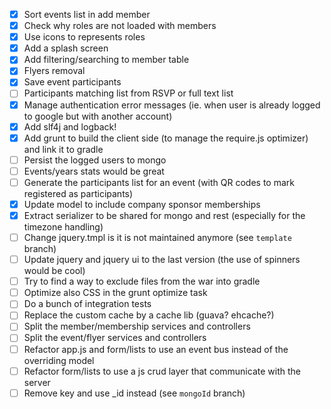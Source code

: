 ﻿ - [x] Sort events list in add member</s>
 - [x] Check why roles are not loaded with members</s>
 - [x] Use icons to represents roles
 - [x] Add a splash screen
 - [x] Add filtering/searching to member table
 - [x] Flyers removal
 - [x] Save event participants
 - [ ] Participants matching list from RSVP or full text list
 - [x] Manage authentication error messages (ie. when user is already logged to google but with another account)
 - [x] Add slf4j and logback!
 - [x] Add grunt to build the client side (to manage the require.js optimizer) and link it to gradle
 - [ ] Persist the logged users to mongo 
 - [ ] Events/years stats would be great
 - [ ] Generate the participants list for an event (with QR codes to mark registered as participants)
 - [x] Update model to include company sponsor memberships
 - [x] Extract serializer to be shared for mongo and rest (especially for the timezone handling)
 - [ ] Change jquery.tmpl is it is not maintained anymore (see `template` branch)
 - [ ] Update jquery and jquery ui to the last version (the use of spinners would be cool)
 - [ ] Try to find a way to exclude files from the war into gradle
 - [ ] Optimize also CSS in the grunt optimize task
 - [ ] Do a bunch of integration tests
 - [ ] Replace the custom cache by a cache lib (guava? ehcache?)
 - [ ] Split the member/membership services and controllers
 - [ ] Split the event/flyer services and controllers
 - [ ] Refactor app.js and form/lists to use an event bus instead of the overriding model
 - [ ] Refactor form/lists to use a js crud layer that communicate with the server
 - [ ] Remove key and use _id instead (see `mongoId` branch)
